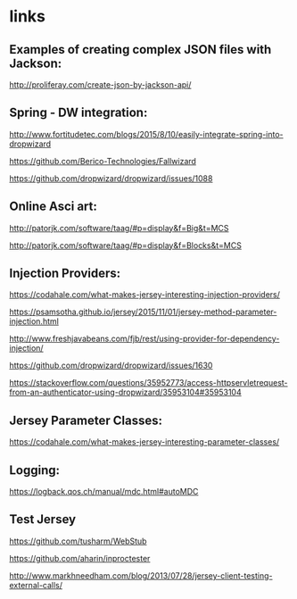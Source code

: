 # links

Examples of creating complex JSON files with Jackson:
---
http://proliferay.com/create-json-by-jackson-api/

Spring - DW integration:
---
http://www.fortitudetec.com/blogs/2015/8/10/easily-integrate-spring-into-dropwizard

https://github.com/Berico-Technologies/Fallwizard

https://github.com/dropwizard/dropwizard/issues/1088 

Online Asci art: 
---
http://patorjk.com/software/taag/#p=display&f=Big&t=MCS

http://patorjk.com/software/taag/#p=display&f=Blocks&t=MCS

Injection Providers:
---
https://codahale.com/what-makes-jersey-interesting-injection-providers/

https://psamsotha.github.io/jersey/2015/11/01/jersey-method-parameter-injection.html

http://www.freshjavabeans.com/fjb/rest/using-provider-for-dependency-injection/

https://github.com/dropwizard/dropwizard/issues/1630

https://stackoverflow.com/questions/35952773/access-httpservletrequest-from-an-authenticator-using-dropwizard/35953104#35953104

Jersey Parameter Classes:
---
https://codahale.com/what-makes-jersey-interesting-parameter-classes/

Logging:
---
https://logback.qos.ch/manual/mdc.html#autoMDC

Test Jersey
---
https://github.com/tusharm/WebStub

https://github.com/aharin/inproctester

http://www.markhneedham.com/blog/2013/07/28/jersey-client-testing-external-calls/





